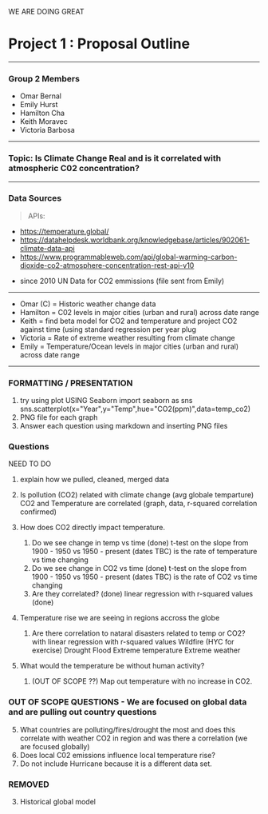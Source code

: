 WE ARE DOING GREAT

# Project 1 : Proposal Outline
---
### Group 2 Members
* Omar Bernal
* Emily Hurst
* Hamilton Cha
* Keith Moravec
* Victoria Barbosa
---    
### Topic: Is Climate Change Real and is it correlated with atmospheric C02 concentration?
---
### Data Sources

> APIs:  
* https://temperature.global/
* https://datahelpdesk.worldbank.org/knowledgebase/articles/902061-climate-data-api
* https://www.programmableweb.com/api/global-warming-carbon-dioxide-co2-atmosphere-concentration-rest-api-v10
 - since 2010 UN Data for CO2 emmissions (file sent from Emily)
---

* Omar (C) = Historic weather change data
* Hamilton = C02 levels in major cities (urban and rural) across date range
* Keith = find beta model for CO2 and temperature and project CO2 against time (using standard regression per year plug
* Victoria = Rate of extreme weather resulting from climate change
* Emily = Temperature/Ocean levels in major cities (urban and rural) across date range

---
### FORMATTING / PRESENTATION
1. try using plot USING Seaborn
    import seaborn as sns
    sns.scatterplot(x="Year",y="Temp",hue="CO2(ppm)",data=temp_co2)
2. PNG file for each graph
3. Answer each question using markdown and inserting PNG files


### Questions
NEED TO DO
1. explain how we pulled, cleaned, merged data

1. Is pollution (CO2) related with climate change (avg globale temparture)
    CO2 and Temperature are correlated (graph, data, r-squared correlation confirmed)
2. How does CO2 directly impact temperature. 
    1. Do we see change in temp vs time (done)
        t-test on the slope from 1900 - 1950 vs 1950 - present (dates TBC)
        is the rate of temperature vs time changing
    2. Do we see change in CO2 vs time (done)
        t-test on the slope from 1900 - 1950 vs 1950 - present (dates TBC)
        is the rate of CO2 vs time changing
    3. Are they correlated? (done)
        linear regression with r-squared values (done)
4. Temperature rise we are seeing in regions accross the globe
    1. Are there correlation to nataral disasters related to temp or CO2?  with linear regression with r-squared values
        Wildfire (HYC for exercise)
        Drought
        Flood
        Extreme temperature
        Extreme weather
6. What would the temperature be without human activity?
    1. (OUT OF SCOPE ??) Map out temperature with no increase in CO2.



### OUT OF SCOPE QUESTIONS  - We are focused on global data and are pulling out country questions
5. What countries are polluting/fires/drought the most and does this correlate with weather CO2 in region and was there a correlation (we are focused globally)
7. Does local C02 emissions influence local temperature rise?
8. Do not include Hurricane because it is a different data set.

### REMOVED
3. Historical global model
